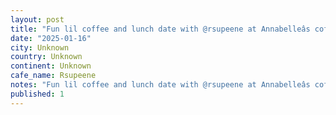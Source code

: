 ```yaml
---
layout: post
title: "Fun lil coffee and lunch date with @rsupeene at Annabelleâs coffee and pastries, delicious coffee and treats. #worldcoffeetour"
date: "2025-01-16"
city: Unknown
country: Unknown
continent: Unknown
cafe_name: Rsupeene
notes: "Fun lil coffee and lunch date with @rsupeene at Annabelleâs coffee and pastries, delicious coffee and treats. #worldcoffeetour"
published: 1
---
```

